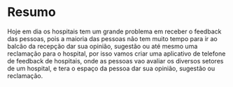 <!DOCTYPE html>
<html>
<head>
</head>
<body>
<h1>Resumo</h1>
  <p color:'red';> Hoje em dia os hospitais tem um grande problema em receber o feedback das pessoas, pois a maioria das pessoas não tem  
      muito tempo para ir ao balcão da recepção dar sua opinião, sugestão ou até mesmo uma reclamação para o hospital, por isso vamos criar uma aplicativo de telefone  de feedback de hospitais, onde as pessoas vao avaliar os diversos setores de um hospital, e tera o espaço da pessoa dar sua opinião, sugestão ou reclamação.</p>
</body>

</html>
